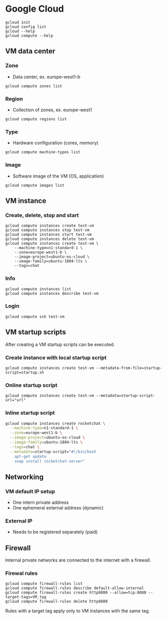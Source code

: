 # Google Cloud
```
gcloud init
gcloud config list
gcloud --help
gcloud compute --help
``` 

## VM data center
### Zone
- Data center, ex. europe-west1-b
```
gcloud compute zones list
```

### Region
- Collection of zones, ex. europe-west1
```
gcloud compute regions list
```

### Type
- Hardware configuration (cores, memory)
```
gcloud compute machine-types list
```

### Image
- Software image of the VM (OS, application)
```
gcloud compute images list
```

## VM instance
### Create, delete, stop and start
```
gcloud compute instances create test-vm
gcloud compute instances stop test-vm
gcloud compute instances start test-vm
gcloud compute instances delete test-vm
gcloud compute instances create test-vm \
    --machine-type=n1-standard-1 \
    --zone=europe-west1-b \
    --image-project=ubuntu-os-cloud \
    --image-family=ubuntu-1804-lts \
    --tags=chat
```

### Info
```
gcloud compute instances list
gcloud compute instances describe test-vm
```

### Login
```
gcloud compute ssh test-vm
```

## VM startup scripts
After creating a VM startup scripts can be executed.

### Create instance with local startup script
```
gcloud compute instances create test-vm --metadata-from-file=startup-script=startup.sh
```

### Online startup script
```
gcloud compute instances create test-vm --metadata=startup-script-url="url"
```

### Inline startup script
```bash
gcloud compute instances create rocketchat \
  --machine-type=n1-standard-1 \
  --zone=europe-west1-b \
  --image-project=ubuntu-os-cloud \
  --image-family=ubuntu-1804-lts \
  --tags=chat \
  --metadata=startup-script="#!/bin/bash
    apt-get update
    snap install rocketchat-server"
```

## Networking
### VM default IP setup

- One intern private address
- One ephemeral external address (dynamic)

### External IP

- Needs to be registered separately (paid)

## Firewall
Internal private networks are connected to the internet with a firewall.

### Firewal rules
```
gcloud compute firewall-rules list
gcloud compute firewall-rules describe default-allow-internal
gcloud compute firewall-rules create http8080 --allow=tcp:8080 --target-tags=VM_tag
gcloud compute firewall-rules delete http8080
```
Rules with a target tag apply only to VM instances with the same tag.




